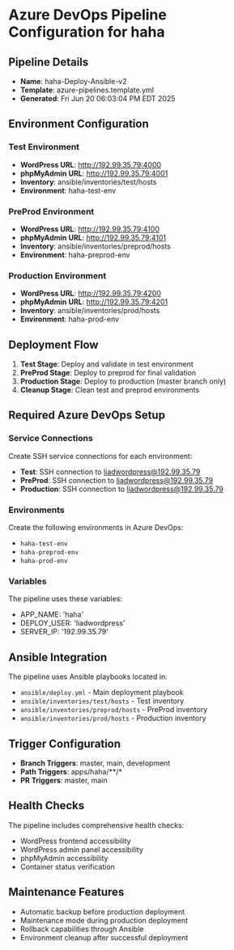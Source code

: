 # Azure DevOps Pipeline Configuration for haha

## Pipeline Details
- **Name**: haha-Deploy-Ansible-v2
- **Template**: azure-pipelines.template.yml
- **Generated**: Fri Jun 20 06:03:04 PM EDT 2025

## Environment Configuration

### Test Environment
- **WordPress URL**: http://192.99.35.79:4000
- **phpMyAdmin URL**: http://192.99.35.79:4001
- **Inventory**: ansible/inventories/test/hosts
- **Environment**: haha-test-env

### PreProd Environment  
- **WordPress URL**: http://192.99.35.79:4100
- **phpMyAdmin URL**: http://192.99.35.79:4101
- **Inventory**: ansible/inventories/preprod/hosts
- **Environment**: haha-preprod-env

### Production Environment
- **WordPress URL**: http://192.99.35.79:4200
- **phpMyAdmin URL**: http://192.99.35.79:4201
- **Inventory**: ansible/inventories/prod/hosts
- **Environment**: haha-prod-env

## Deployment Flow
1. **Test Stage**: Deploy and validate in test environment
2. **PreProd Stage**: Deploy to preprod for final validation
3. **Production Stage**: Deploy to production (master branch only)
4. **Cleanup Stage**: Clean test and preprod environments

## Required Azure DevOps Setup

### Service Connections
Create SSH service connections for each environment:
- **Test**: SSH connection to liadwordpress@192.99.35.79
- **PreProd**: SSH connection to liadwordpress@192.99.35.79  
- **Production**: SSH connection to liadwordpress@192.99.35.79

### Environments
Create the following environments in Azure DevOps:
- `haha-test-env`
- `haha-preprod-env`
- `haha-prod-env`

### Variables
The pipeline uses these variables:
- APP_NAME: 'haha'
- DEPLOY_USER: 'liadwordpress'
- SERVER_IP: '192.99.35.79'

## Ansible Integration
The pipeline uses Ansible playbooks located in:
- `ansible/deploy.yml` - Main deployment playbook
- `ansible/inventories/test/hosts` - Test inventory
- `ansible/inventories/preprod/hosts` - PreProd inventory
- `ansible/inventories/prod/hosts` - Production inventory

## Trigger Configuration
- **Branch Triggers**: master, main, development
- **Path Triggers**: apps/haha/**/*
- **PR Triggers**: master, main

## Health Checks
The pipeline includes comprehensive health checks:
- WordPress frontend accessibility
- WordPress admin panel accessibility
- phpMyAdmin accessibility
- Container status verification

## Maintenance Features
- Automatic backup before production deployment
- Maintenance mode during production deployment
- Rollback capabilities through Ansible
- Environment cleanup after successful deployment

